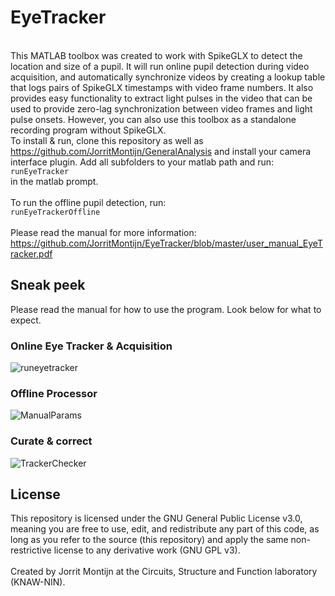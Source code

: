 # EyeTracker
\
This MATLAB toolbox was created to work with SpikeGLX to detect the location and size of a pupil. It will run online pupil detection during video acquisition, and automatically synchronize videos by creating a lookup table that logs pairs of SpikeGLX timestamps with video frame numbers. It also provides easy functionality to extract light pulses in the video that can be used to provide zero-lag synchronization between video frames and light pulse onsets. However, you can also use this toolbox as a standalone recording program without SpikeGLX.
\
To install & run, clone this repository as well as https://github.com/JorritMontijn/GeneralAnalysis and install your camera interface plugin. Add all subfolders to your matlab path and run:\
`runEyeTracker`\
in the matlab prompt.\
\
To run the offline pupil detection, run:\
`runEyeTrackerOffline`\
\
Please read the manual for more information: https://github.com/JorritMontijn/EyeTracker/blob/master/user_manual_EyeTracker.pdf

## Sneak peek
Please read the manual for how to use the program. Look below for what to expect.

### Online Eye Tracker & Acquisition
![runeyetracker](https://user-images.githubusercontent.com/15422591/200864719-8d84b70c-d05e-4845-bc62-85f4b2909a76.jpg)

### Offline Processor
![ManualParams](https://user-images.githubusercontent.com/15422591/200864986-30fc6be9-8bf6-4615-a743-51bafe3a0d3e.png)

### Curate & correct
![TrackerChecker](https://user-images.githubusercontent.com/15422591/200865286-64cdf7f2-2ca4-4b30-8dfc-ef9eb54ab6a7.png)

## License
This repository is licensed under the GNU General Public License v3.0, meaning you are free to use, edit, and redistribute any part of this code, as long as you refer to the source (this repository) and apply the same non-restrictive license to any derivative work (GNU GPL v3).\
\
Created by Jorrit Montijn at the Circuits, Structure and Function laboratory (KNAW-NIN).
